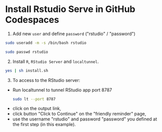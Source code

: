 # Install Rstudio Serve in GitHub Codespaces

1. Add new `user` and define `password` ("rstudio" / "password")
```bash
sudo useradd -m -s /bin/bash rstudio
```
```bash
sudo passwd rstudio
```
2. Install `R`, `RStudio Server` and `localtunnel`.
```bash
yes | sh install.sh
```
3. To access to the RStudio server:
 - Run localtunnel to tunnel RStudio app port 8787
   ```bash
   sudo lt --port 8787
   ```
 - click on the output link, 
 - click button "Click to Continue" on the "friendly reminder" page,
 - use the username "rstudio" and password "password" you defined at the first step (in this example).
